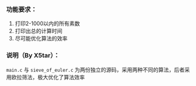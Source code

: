 ### 功能要求：

1. 打印2-1000以内的所有素数
1. 打印出总的计算时间
1. 尽可能优化算法的效率



### 说明（By X5tar）：

`main.c` 与 `sieve_of_euler.c` 为两份独立的源码，采用两种不同的算法，后者采用欧拉筛法，极大优化了算法效率
